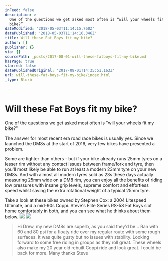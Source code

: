 ```yaml
---
inFeed: false
description: >-
  One of the questions we get asked most often is “will your wheels fit my
  bike?”
dateModified: '2018-05-03T11:14:15.760Z'
datePublished: '2018-05-03T11:14:16.346Z'
title: Will these Fat Boys fit my bike?
author: []
publisher: {}
via: {}
sourcePath: _posts/2017-08-01-will-these-fatboys-fit-my-bike.md
hasPage: true
starred: false
datePublishedOriginal: '2017-08-01T14:35:51.163Z'
url: will-these-fat-boys-fit-my-bike/index.html
_type: Blurb

---
```

# Will these Fat Boys fit my bike?

One of the questions we get asked most often is "will your wheels fit my bike?"

The answer for most recent era road race bikes is usually yes. Since we launched the DM8s at the start of 2016, very few bikes have presented a problem.

Some are tighter than others - but if your bike already runs 25mm tyres on a lesser rim without any contact issues between frame/fork and tyre, then you'll most likely be able to run at least a modern 23mm tyre on your new DM8s. And with almost all modern tyres sold as 23s these days actually measuring 25mm wide on a DM8 rim, you can enjoy all the benefits of riding low pressures with insane grip levels, supreme comfort and effortless speed whilst saving the extra rotational weight of a typical 25mm tyre.

Take a look at these bikes owned by Stephen Cox: a 2004 Litespeed Ultimate, and a mid-90s Coppi. Steve's Elite Series RS-58 Fat Boys slot home comfortably in both, and you can see what he thinks about them below.
![](https://the-grid-user-content.s3-us-west-2.amazonaws.com/2da9bd1a-9156-4585-8a5c-c5ff68d3d1df.jpg)
![](https://the-grid-user-content.s3-us-west-2.amazonaws.com/a82cfc7b-1441-44c0-baf6-f23b0c98565d.jpg)

> Hi Drew, my new DM8s are superb, as you said they'd be...
> Ran with 60 and 80 psi for a floaty ride over my regular route with some rough surfaces. It was quite gusty but no issues with stability. Looking forward to some free riding in groups as they roll great. 
> These wheels also make my 20 year old rebuilt Coppi ride and look great. I could be back for more.
> Many thanks
> Steve